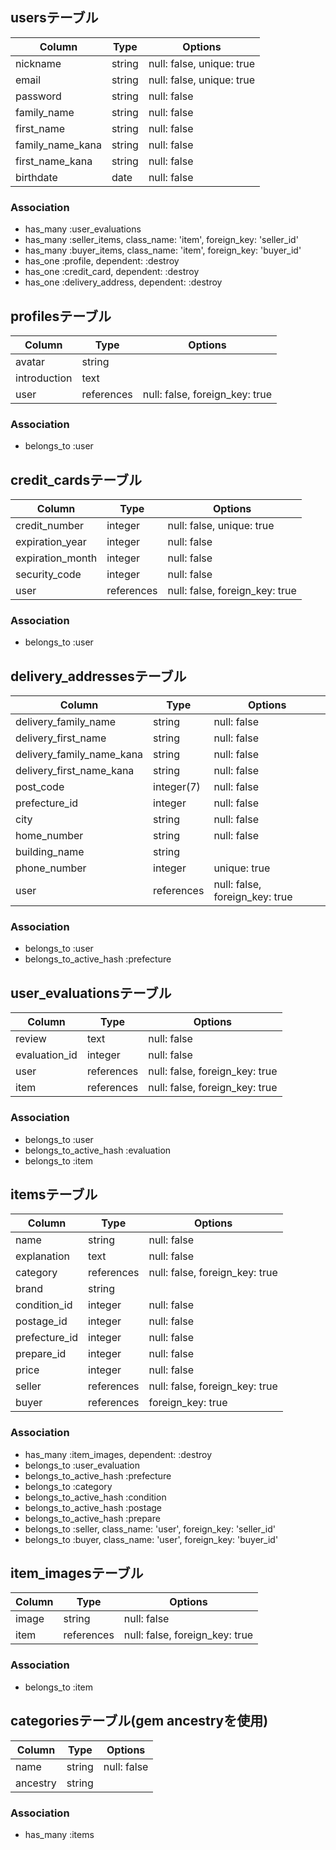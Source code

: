 ## usersテーブル

|Column|Type|Options|
|------|----|-------|
|nickname|string|null: false, unique: true|
|email|string|null: false, unique: true|
|password|string|null: false|
|family_name|string|null: false|
|first_name|string|null: false|
|family_name_kana|string|null: false|
|first_name_kana|string|null: false|
|birthdate|date|null: false|

### Association
- has_many :user_evaluations
- has_many :seller_items, class_name: 'item', foreign_key: 'seller_id'
- has_many :buyer_items, class_name: 'item', foreign_key: 'buyer_id'
- has_one :profile, dependent: :destroy
- has_one :credit_card, dependent: :destroy
- has_one :delivery_address, dependent: :destroy

## profilesテーブル

|Column|Type|Options|
|------|----|-------|
|avatar|string||
|introduction|text||
|user|references|null: false, foreign_key: true|

### Association
- belongs_to :user

## credit_cardsテーブル
|Column|Type|Options|
|------|----|-------|
|credit_number|integer|null: false, unique: true|
|expiration_year|integer|null: false|
|expiration_month|integer|null: false|
|security_code|integer|null: false|
|user|references|null: false, foreign_key: true|

### Association
- belongs_to :user

## delivery_addressesテーブル
|Column|Type|Options|
|------|----|-------|
|delivery_family_name|string|null: false|
|delivery_first_name|string|null: false|
|delivery_family_name_kana|string|null: false|
|delivery_first_name_kana|string|null: false|
|post_code|integer(7)|null: false|
|prefecture_id|integer|null: false|
|city|string|null: false|
|home_number|string|null: false|
|building_name|string||
|phone_number|integer|unique: true|
|user|references|null: false, foreign_key: true|

### Association
- belongs_to :user
- belongs_to_active_hash :prefecture

## user_evaluationsテーブル
|Column|Type|Options|
|------|----|-------|
|review|text|null: false|
|evaluation_id|integer|null: false|
|user|references|null: false, foreign_key: true|
|item|references|null: false, foreign_key: true|

### Association
- belongs_to :user
- belongs_to_active_hash :evaluation
- belongs_to :item

## itemsテーブル
|Column|Type|Options|
|------|----|-------|
|name|string|null: false|
|explanation|text|null: false|
|category|references|null: false, foreign_key: true|
|brand|string||
|condition_id|integer|null: false|
|postage_id|integer|null: false|
|prefecture_id|integer|null: false|
|prepare_id|integer|null: false|
|price|integer|null: false|
|seller|references|null: false, foreign_key: true|
|buyer|references|foreign_key: true|

### Association
- has_many :item_images, dependent: :destroy
- belongs_to :user_evaluation
- belongs_to_active_hash :prefecture
- belongs_to :category
- belongs_to_active_hash :condition
- belongs_to_active_hash :postage
- belongs_to_active_hash :prepare
- belongs_to :seller, class_name: 'user', foreign_key: 'seller_id'
- belongs_to :buyer, class_name: 'user', foreign_key: 'buyer_id'

## item_imagesテーブル
|Column|Type|Options|
|------|----|-------|
|image|string|null: false|
|item|references|null: false, foreign_key: true|

### Association
- belongs_to :item

## categoriesテーブル(gem ancestryを使用)
|Column|Type|Options|
|------|----|-------|
|name|string|null: false|
|ancestry|string||

### Association

- has_many :items
